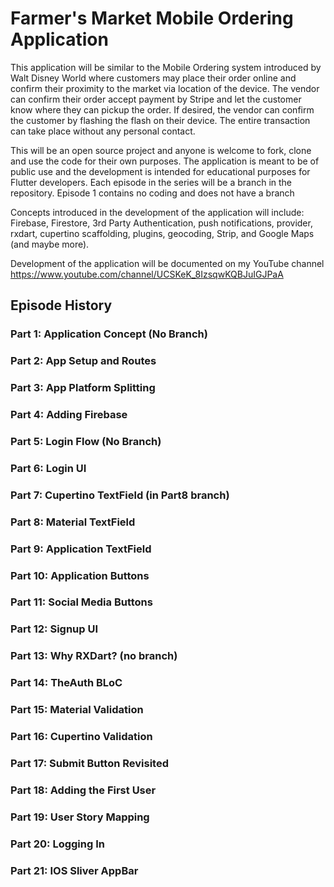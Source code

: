 # Farmer's Market Mobile Ordering Application

This application will be similar to the Mobile Ordering system introduced by Walt Disney World where customers may place their order online and confirm their proximity to the market via location of the device.  The vendor can confirm their order accept payment by Stripe and let the customer know where they can pickup the order.  If desired, the vendor can confirm the customer by flashing the flash on their device.  The entire transaction can take place without any personal contact.

This will be an open source project and anyone is welcome to fork, clone and use the code for their own purposes.  The application is meant to be of public use and the development is intended for educational purposes for Flutter developers. Each episode in the series will be a branch in the repository. Episode 1 contains no coding and does not have a branch

Concepts introduced in the development of the application will include: Firebase, Firestore, 3rd Party Authentication, push notifications, provider, rxdart, cupertino scaffolding, plugins, geocoding, Strip, and Google Maps (and maybe more). 

Development of the application will be documented on my YouTube channel https://www.youtube.com/channel/UCSKeK_8IzsqwKQBJuIGJPaA

## Episode History

### Part 1: Application Concept (No Branch)
### Part 2: App Setup and Routes
### Part 3: App Platform Splitting
### Part 4: Adding Firebase
### Part 5: Login Flow (No Branch)
### Part 6: Login UI
### Part 7: Cupertino TextField (in Part8 branch)
### Part 8: Material TextField
### Part 9: Application TextField
### Part 10: Application Buttons
### Part 11: Social Media Buttons
### Part 12: Signup UI
### Part 13: Why RXDart? (no branch)
### Part 14: TheAuth BLoC
### Part 15: Material Validation
### Part 16: Cupertino Validation
### Part 17: Submit Button Revisited
### Part 18: Adding the First User
### Part 19: User Story Mapping
### Part 20: Logging In
### Part 21: IOS Sliver AppBar

